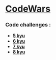 # __[CodeWars](https://www.codewars.com/)__

### Code challenges : 
* __[5 kyu]()__
* __[6 kyu]()__
* __[7 kyu]()__
* __[8 kyu]()__